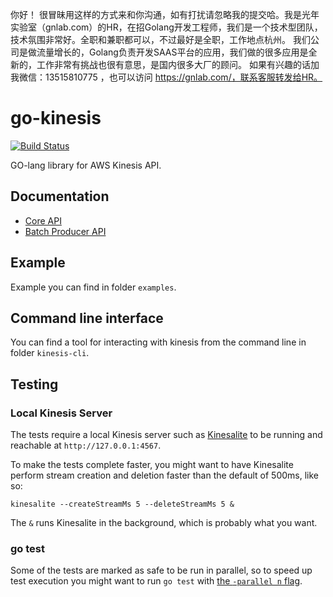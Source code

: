 你好！
很冒昧用这样的方式来和你沟通，如有打扰请忽略我的提交哈。我是光年实验室（gnlab.com）的HR，在招Golang开发工程师，我们是一个技术型团队，技术氛围非常好。全职和兼职都可以，不过最好是全职，工作地点杭州。
我们公司是做流量增长的，Golang负责开发SAAS平台的应用，我们做的很多应用是全新的，工作非常有挑战也很有意思，是国内很多大厂的顾问。
如果有兴趣的话加我微信：13515810775  ，也可以访问 https://gnlab.com/，联系客服转发给HR。
# go-kinesis
[![Build Status](https://travis-ci.org/sendgridlabs/go-kinesis.png?branch=master)](https://travis-ci.org/sendgridlabs/go-kinesis)

GO-lang library for AWS Kinesis API.

## Documentation

* [Core API](http://godoc.org/github.com/sendgridlabs/go-kinesis)
* [Batch Producer API](http://godoc.org/github.com/sendgridlabs/go-kinesis/batchproducer)

## Example

Example you can find in folder `examples`.

## Command line interface

You can find a tool for interacting with kinesis from the command line in folder `kinesis-cli`.

## Testing

### Local Kinesis Server

The tests require a local Kinesis server such as [Kinesalite](https://github.com/mhart/kinesalite)
to be running and reachable at `http://127.0.0.1:4567`.

To make the tests complete faster, you might want to have Kinesalite perform stream creation and
deletion faster than the default of 500ms, like so:

    kinesalite --createStreamMs 5 --deleteStreamMs 5 &

The `&` runs Kinesalite in the background, which is probably what you want.

### go test

Some of the tests are marked as safe to be run in parallel, so to speed up test execution you might
want to run `go test` with [the `-parallel n` flag](https://golang.org/cmd/go/#hdr-Description_of_testing_flags).

